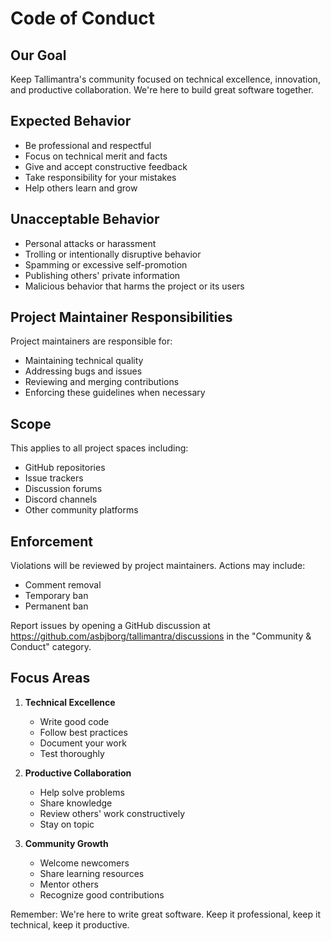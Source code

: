 # Code of Conduct

## Our Goal

Keep Tallimantra's community focused on technical excellence, innovation, and productive collaboration. We're here to build great software together.

## Expected Behavior

* Be professional and respectful
* Focus on technical merit and facts
* Give and accept constructive feedback
* Take responsibility for your mistakes
* Help others learn and grow

## Unacceptable Behavior

* Personal attacks or harassment
* Trolling or intentionally disruptive behavior
* Spamming or excessive self-promotion
* Publishing others' private information
* Malicious behavior that harms the project or its users

## Project Maintainer Responsibilities

Project maintainers are responsible for:
* Maintaining technical quality
* Addressing bugs and issues
* Reviewing and merging contributions
* Enforcing these guidelines when necessary

## Scope

This applies to all project spaces including:
* GitHub repositories
* Issue trackers
* Discussion forums
* Discord channels
* Other community platforms

## Enforcement

Violations will be reviewed by project maintainers. Actions may include:
* Comment removal
* Temporary ban
* Permanent ban

Report issues by opening a GitHub discussion at https://github.com/asbjborg/tallimantra/discussions in the "Community & Conduct" category.

## Focus Areas

1. **Technical Excellence**
   - Write good code
   - Follow best practices
   - Document your work
   - Test thoroughly

2. **Productive Collaboration**
   - Help solve problems
   - Share knowledge
   - Review others' work constructively
   - Stay on topic

3. **Community Growth**
   - Welcome newcomers
   - Share learning resources
   - Mentor others
   - Recognize good contributions

Remember: We're here to write great software. Keep it professional, keep it technical, keep it productive.